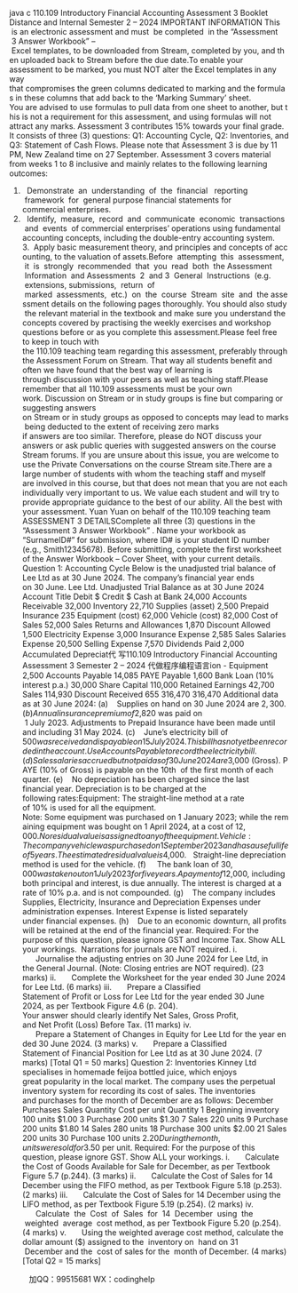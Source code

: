 java c
110.109 
Introductory Financial Accounting 
Assessment 3 Booklet 
Distance and Internal 
Semester 2 – 2024 
IMPORTANT INFORMATION This  is an electronic assessment and must  be completed  in the “Assessment  3 Answer Workbook” – Excel templates, to be downloaded from Stream, completed by you, and then uploaded back to Stream before the due date.To enable your assessment to be marked, you must NOT alter the Excel templates in any way that compromises the green columns dedicated to marking and the formulas in these columns that add back to the ‘Marking Summary’ sheet.
You are advised to use formulas to pull data from one sheet to another, but this is not a requirement for this assessment, and using formulas will not attract any marks.
Assessment 3 contributes 15% towards your final grade. It consists of three (3) questions: Q1: Accounting Cycle, Q2: Inventories, and Q3: Statement of Cash Flows.
Please note that Assessment 3 is due by 11 PM, New Zealand time on 27 September. 
Assessment 3 covers material from weeks 1 to 8 inclusive and mainly relates to the following learning outcomes:
1.   Demonstrate  an  understanding  of  the  financial   reporting  framework  for  general purpose financial statements for commercial enterprises.
2.   Identify,  measure,  record  and  communicate  economic  transactions  and  events  of commercial enterprises’ operations using fundamental accounting concepts, including the double-entry accounting system.
3.  Apply basic measurement theory, and principles and concepts of accounting, to the valuation of assets.Before  attempting  this  assessment,  it  is  strongly  recommended  that  you  read  both  the Assessment  Information  and Assessments  2  and 3  General  Instructions  (e.g.  extensions, submissions,  return  of  marked  assessments,  etc.)  on  the  course  Stream  site  and  the assessment details on the following pages thoroughly. You should also study the relevant material in the textbook and make sure you understand the concepts covered by practising the weekly exercises and workshop questions before or as you complete this assessment.Please feel free to keep in touch with the 110.109 teaching team regarding this assessment, preferably through the Assessment Forum on Stream. That way all students benefit and often we have found that the best way of learning is through discussion with your peers as well as teaching staff.Please remember that all 110.109 assessments must be your own work. Discussion on Stream or in study groups is fine but comparing or suggesting answers on Stream or in study groups as opposed to concepts may lead to marks being deducted to the extent of receiving zero marks if answers are too similar. Therefore, please do NOT discuss your answers or ask public queries with suggested answers on the course Stream forums. If you are unsure about this issue, you are welcome to use the Private Conversations on the course Stream site.There are a large number of students with whom the teaching staff and myself are involved in this course, but that does not mean that you are not each individually very important to us. We value each student and will try to provide appropriate guidance to the best of our ability.
All the best with your assessment. 
Yuan Yuan on behalf of the 110.109 teaching team
ASSESSMENT 3 DETAILSComplete all three (3) questions in the “Assessment 3 Answer Workbook” . Name your workbook as “SurnameID#” for submission, where ID# is your student ID number (e.g., Smith12345678). Before submitting, complete the first worksheet of the Answer Workbook – Cover Sheet, with your current details. 
Question 1: Accounting Cycle 
Below is the unadjusted trial balance of Lee Ltd as at 30 June 2024. The company’s financial year ends on 30 June.
Lee Ltd. 
Unadjusted Trial Balance as at 30 June 2024 Account Title Debit $ Credit $ Cash at Bank 24,000 Accounts Receivable 32,000 Inventory 22,710 Supplies (asset) 2,500 Prepaid Insurance 235 Equipment (cost) 62,000 Vehicle (cost) 82,000 Cost of Sales 52,000 Sales Returns and Allowances 1,870 Discount Allowed 1,500 Electricity Expense 3,000 Insurance Expense 2,585 Sales Salaries Expense 20,500 Selling Expense 7,570 Dividends Paid 2,000 Accumulated Depreciat代 写110.109 Introductory Financial Accounting Assessment 3 Semester 2 – 2024
代做程序编程语言ion - Equipment 2,500 Accounts Payable 14,085 PAYE Payable 1,600 Bank Loan (10% interest p.a.) 30,000 Share Capital 110,000 Retained Earnings 42,700 Sales 114,930 Discount Received 655 316,470 316,470 
Additional data as at 30 June 2024: 
(a)    Supplies on hand on 30 June 2024 are $2,300.
(b)   Annual insurance premium of $2,820 was paid on  1 July 2023. Adjustments to Prepaid Insurance have been made until and including 31 May 2024.
(c)    June’s electricity bill of $500 was received and is payable on 15 July 2024. This bill has not yet been recorded in the account. Use Accounts Payable to record the electricity bill.
(d)    Sales salaries accrued but not paid as of 30 June 2024 are $3,000 (Gross). PAYE (10% of Gross) is payable on the 10th  of the first month of each quarter.
(e)    No depreciation has been charged since the last financial year. Depreciation is to be charged at the following rates:Equipment: The straight-line method at a rate of 10% is used for all the equipment. Note: Some equipment was purchased on 1 January 2023; while the remaining equipment was bought on 1 April 2024, at a cost of $12,000. No residual value is assigned to any of the equipment.Vehicle: The company vehicle was purchased on 1 September 2023 and has a useful  life  of  5  years.  The   estimated  residual  value   is  $4,000.   Straight-line depreciation method is used for the vehicle.
(f)     The bank loan of $30,000 was taken out on 1 July 2023 for five years. A payment of $12,000, including both principal and interest, is due annually. The interest is charged at a rate of 10% p.a. and is not compounded.
(g)    The company includes Supplies, Electricity, Insurance and Depreciation Expenses under administration expenses. Interest Expense is listed separately under financial expenses.
(h)    Due to an economic downturn, all profits will be retained at the end of the financial year.
Required: 
For the purpose of this question, please ignore GST and Income Tax. Show ALL your workings.  Narrations for journals are NOT required. i.       Journalise the adjusting entries on 30 June 2024 for Lee Ltd, in the General Journal. (Note: Closing entries are NOT required). (23 marks) ii.       Complete the Worksheet for the year ended 30 June 2024 for Lee Ltd. (6 marks) 
iii.       Prepare a Classified Statement of Profit or Loss for Lee Ltd for the year ended 30 June 2024, as per Textbook Figure 4.6 (p. 204). Your answer should clearly identify Net Sales, Gross Profit, and Net Profit (Loss) Before Tax. (11 marks) 
iv.       Prepare a Statement of Changes in Equity for Lee Ltd for the year ended 30 June 2024. (3 marks) 
v.       Prepare a Classified Statement of Financial Position for Lee Ltd as at 30 June 2024. (7 marks) [Total Q1 = 50 marks] 
Question 2: Inventories 
Kinney Ltd specialises in homemade feijoa bottled juice, which enjoys great popularity in the local market. The company uses the perpetual inventory system for recording its cost of sales. The inventories and purchases for the month of December are as follows: December Purchases Sales Quantity Cost per unit Quantity 1 Beginning inventory 100 units $1.00 3 Purchase 200 units $1.30 7 Sales 220 units 9 Purchase 200 units $1.80 14 Sales 280 units 18 Purchase 300 units $2.00 21 Sales 200 units 30 Purchase 100 units $2.20 
During the month, units were sold for $3.50 per unit.
Required: 
For the purpose of this question, please ignore GST. Show ALL your workings. i.       Calculate the Cost of Goods Available for Sale for December, as per Textbook Figure 5.7 (p.244). (3 marks) ii.       Calculate the Cost of Sales for 14 December using the FIFO method, as per Textbook Figure 5.18 (p.253). (2 marks) iii.       Calculate the Cost of Sales for 14 December using the LIFO method, as per Textbook Figure 5.19 (p.254). (2 marks) iv.       Calculate  the  Cost  of  Sales  for  14  December  using  the  weighted  average  cost method, as per Textbook Figure 5.20 (p.254). (4 marks) v.       Using the weighted average cost method, calculate the dollar amount ($) assigned to the  inventory on  hand on 31  December and the  cost of sales for the  month of December. (4 marks) [Total Q2 = 15 marks] 

         
加QQ：99515681  WX：codinghelp
